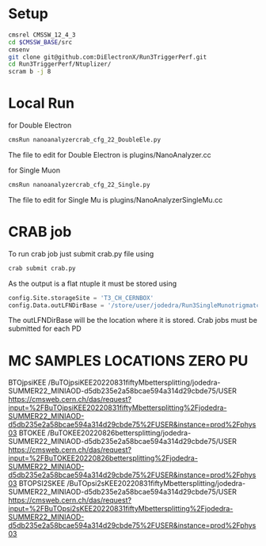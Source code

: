 # Setup
```bash
cmsrel CMSSW_12_4_3
cd $CMSSW_BASE/src
cmsenv
git clone git@github.com:DiElectronX/Run3TriggerPerf.git
cd Run3TriggerPerf/Ntuplizer/
scram b -j 8

```
# Local Run
for Double Electron
```bash
cmsRun nanoanalyzercrab_cfg_22_DoubleEle.py
```
The file to edit for Double Electron is plugins/NanoAnalyzer.cc



for Single Muon
```bash
cmsRun nanoanalyzercrab_cfg_22_Single.py
```
The file to edit for Single Mu is plugins/NanoAnalyzerSingleMu.cc

# CRAB job
To run crab job just submit crab.py file using
```bash
crab submit crab.py
```
As the output is a flat ntuple it must be stored using
```python
config.Site.storageSite = 'T3_CH_CERNBOX'
config.Data.outLFNDirBase = '/store/user/jodedra/Run3SingleMunotrigmatch/20220831/'
```
The outLFNDirBase will be the location where it is stored.
Crab jobs must be submitted for each PD


# MC SAMPLES LOCATIONS ZERO PU
BTOjpsiKEE
/BuTOjpsiKEE20220831fiftyMbettersplitting/jodedra-SUMMER22_MINIAOD-d5db235e2a58bcae594a314d29cbde75/USER
https://cmsweb.cern.ch/das/request?input=%2FBuTOjpsiKEE20220831fiftyMbettersplitting%2Fjodedra-SUMMER22_MINIAOD-d5db235e2a58bcae594a314d29cbde75%2FUSER&instance=prod%2Fphys03 
BTOKEE
/BuTOKEE20220826bettersplitting/jodedra-SUMMER22_MINIAOD-d5db235e2a58bcae594a314d29cbde75/USER
https://cmsweb.cern.ch/das/request?input=%2FBuTOKEE20220826bettersplitting%2Fjodedra-SUMMER22_MINIAOD-d5db235e2a58bcae594a314d29cbde75%2FUSER&instance=prod%2Fphys03
BTOPSI2SKEE
/BuTOpsi2sKEE20220831fiftyMbettersplitting/jodedra-SUMMER22_MINIAOD-d5db235e2a58bcae594a314d29cbde75/USER
https://cmsweb.cern.ch/das/request?input=%2FBuTOpsi2sKEE20220831fiftyMbettersplitting%2Fjodedra-SUMMER22_MINIAOD-d5db235e2a58bcae594a314d29cbde75%2FUSER&instance=prod%2Fphys03